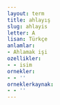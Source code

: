 ```yaml
---
layout: term
title: ahlayış
slug: ahlayis
letter: A
lisan: Türkçe
anlamlar:
- Ahlamak işi
ozellikler:
- - isim
ornekler:
- - ''
orneklerkaynak:
- - ''
---
```

